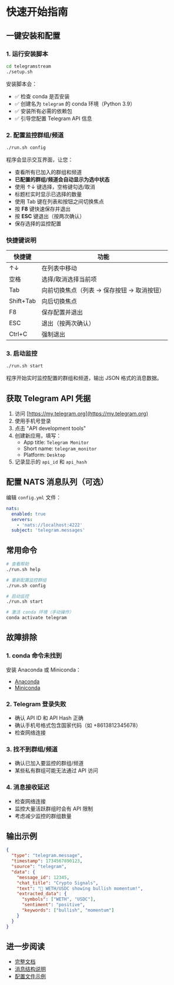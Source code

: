 # 快速开始指南

## 一键安装和配置

### 1. 运行安装脚本

```bash
cd telegramstream
./setup.sh
```

安装脚本会：
- ✅ 检查 conda 是否安装
- ✅ 创建名为 `telegram` 的 conda 环境（Python 3.9）
- ✅ 安装所有必需的依赖包
- ✅ 引导您配置 Telegram API 信息

### 2. 配置监控群组/频道

```bash
./run.sh config
```

程序会显示交互界面，让您：
- 查看所有已加入的群组和频道
- **已配置的群组/频道会自动显示为选中状态**
- 使用 ↑↓ 键选择，空格键勾选/取消
- 标题栏实时显示已选择的数量
- 使用 Tab 键在列表和按钮之间切换焦点
- 按 **F8** 键快速保存并退出
- 按 **ESC** 键退出（按两次确认）
- 保存选择的监控配置

### 快捷键说明

| 快捷键 | 功能 |
|--------|------|
| ↑↓ | 在列表中移动 |
| 空格 | 选择/取消选择当前项 |
| Tab | 向前切换焦点（列表 → 保存按钮 → 取消按钮） |
| Shift+Tab | 向后切换焦点 |
| F8 | 保存配置并退出 |
| ESC | 退出（按两次确认） |
| Ctrl+C | 强制退出 |

### 3. 启动监控

```bash
./run.sh start
```

程序开始实时监控配置的群组和频道，输出 JSON 格式的消息数据。

## 获取 Telegram API 凭据

1. 访问 [https://my.telegram.org](https://my.telegram.org)
2. 使用手机号登录
3. 点击 "API development tools"
4. 创建新应用，填写：
   - App title: `Telegram Monitor`
   - Short name: `telegram_monitor`
   - Platform: `Desktop`
5. 记录显示的 `api_id` 和 `api_hash`

## 配置 NATS 消息队列（可选）

编辑 `config.yml` 文件：

```yaml
nats:
  enabled: true
  servers: 
    - 'nats://localhost:4222'
  subject: 'telegram.messages'
```

## 常用命令

```bash
# 查看帮助
./run.sh help

# 重新配置监控群组
./run.sh config

# 启动监控
./run.sh start

# 激活 conda 环境（手动操作）
conda activate telegram
```

## 故障排除

### 1. conda 命令未找到
安装 Anaconda 或 Miniconda：
- [Anaconda](https://www.anaconda.com/products/distribution)
- [Miniconda](https://docs.conda.io/en/latest/miniconda.html)

### 2. Telegram 登录失败
- 确认 API ID 和 API Hash 正确
- 确认手机号格式包含国家代码（如 +8613812345678）
- 检查网络连接

### 3. 找不到群组/频道
- 确认已加入要监控的群组/频道
- 某些私有群组可能无法通过 API 访问

### 4. 消息接收延迟
- 检查网络连接
- 监控大量活跃群组时会有 API 限制
- 考虑减少监控的群组数量

## 输出示例

```json
{
  "type": "telegram.message",
  "timestamp": 1734567890123,
  "source": "telegram",
  "data": {
    "message_id": 12345,
    "chat_title": "Crypto Signals",
    "text": "🚀 WETH/USDC showing bullish momentum!",
    "extracted_data": {
      "symbols": ["WETH", "USDC"],
      "sentiment": "positive",
      "keywords": ["bullish", "momentum"]
    }
  }
}
```

## 进一步阅读

- [完整文档](README.md)
- [消息结构说明](message.md)
- [配置文件示例](config.yml.example) 